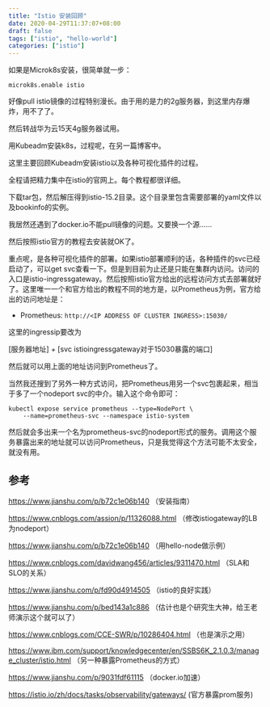 ```yaml
---
title: "Istio 安装回顾"
date: 2020-04-29T11:37:07+08:00
draft: false
tags: ["istio", "hello-world"]
categories: ["istio"]
---
```


如果是Microk8s安装，很简单就一步：

```
microk8s.enable istio
```

好像pull istio镜像的过程特别漫长。由于用的是力的2g服务器，到这里内存爆炸，用不了了。

然后转战华为云15天4g服务器试用。

用Kubeadm安装k8s，过程呢，在另一篇博客中。

这里主要回顾Kubeadm安装istio以及各种可视化插件的过程。

全程请把精力集中在istio的官网上。每个教程都很详细。

下载tar包，然后解压得到istio-15.2目录。这个目录里包含需要部署的yaml文件以及bookinfo的实例。

我居然还遇到了docker.io不能pull镜像的问题。又要换一个源…… 

然后按照istio官方的教程去安装就OK了。

重点呢，是各种可视化插件的部署。如果istio部署顺利的话，各种插件的svc已经启动了，可以get svc查看一下。但是到目前为止还是只能在集群内访问。访问的入口是istio-ingressgateway。然后按照istio官方给出的远程访问方式去部署就好了。这里唯一一个和官方给出的教程不同的地方是，以Prometheus为例，官方给出的访问地址是：

- Prometheus: `http://<IP ADDRESS OF CLUSTER INGRESS>:15030/`

这里的ingressip要改为

[服务器地址] + [svc istioingressgateway对于15030暴露的端口]

然后就可以用上面的地址访问到Prometheus了。

当然我还搜到了另外一种方式访问，把Prometheus用另一个svc包裹起来，相当于多了一个nodeport svc的中介。输入这个命令即可：

```shell
kubectl expose service prometheus --type=NodePort \
    --name=prometheus-svc --namespace istio-system
```

然后就会多出来一个名为prometheus-svc的nodeport形式的服务。调用这个服务暴露出来的地址就可以访问Prometheus，只是我觉得这个方法可能不太安全，就没有用。

## 参考

https://www.jianshu.com/p/b72c1e06b140 （安装指南）

https://www.cnblogs.com/assion/p/11326088.html （修改istiogateway的LB为nodeport）

https://www.jianshu.com/p/b72c1e06b140 （用hello-node做示例）

https://www.cnblogs.com/davidwang456/articles/9311470.html （SLA和SLO的关系）

https://www.jianshu.com/p/fd90d4914505 （istio的良好实践）

https://www.jianshu.com/p/bed143a1c886 （估计也是个研究生大神，给王老师演示这个就可以了）

https://www.cnblogs.com/CCE-SWR/p/10286404.html （也是演示之用）

https://www.ibm.com/support/knowledgecenter/en/SSBS6K_2.1.0.3/manage_cluster/istio.html （另一种暴露Prometheus的方式）

https://www.jianshu.com/p/9031fdf61115 （docker.io加速）

https://istio.io/zh/docs/tasks/observability/gateways/ (官方暴露prom服务)